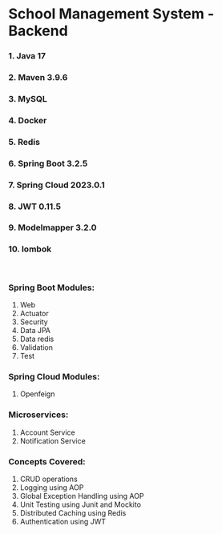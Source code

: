 # School Management System - Backend


### 1. Java 17
### 2. Maven 3.9.6
### 3. MySQL
### 4. Docker
### 5. Redis
### 6. Spring Boot 3.2.5
### 7. Spring Cloud 2023.0.1
### 8. JWT 0.11.5
### 9. Modelmapper 3.2.0
### 10. lombok
 
 <p>&nbsp;</p>
 
### Spring Boot Modules:

 1. Web
 2. Actuator
 3. Security
 4. Data JPA
 5. Data redis
 6. Validation 
 7. Test


### Spring Cloud Modules:

 1. Openfeign

 
### Microservices:

 1. Account Service
 2. Notification Service 

 
### Concepts Covered:

 1. CRUD operations  
 2. Logging using AOP 
 3. Global Exception Handling using AOP 
 4. Unit Testing using Junit  and Mockito  
 5. Distributed Caching using Redis 
 6. Authentication using JWT


